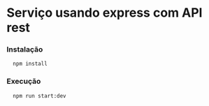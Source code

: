 # Serviço usando express com API rest

### Instalação

```console
  npm install
```

### Execução

```console
  npm run start:dev
```
